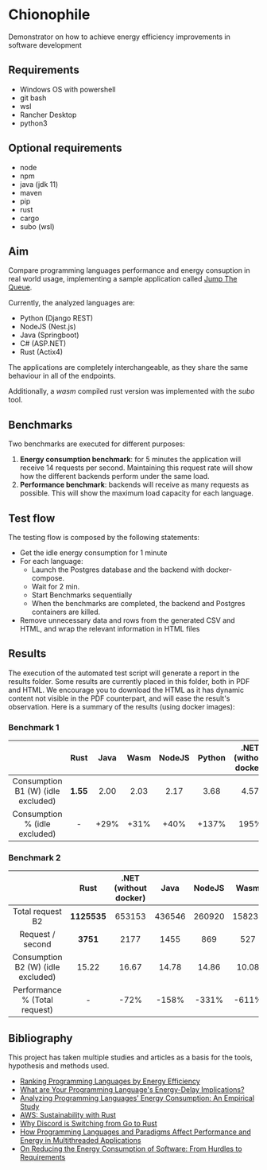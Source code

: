 # Chionophile
Demonstrator on how to achieve energy efficiency improvements  in software development

## Requirements
- Windows OS with powershell
- git bash
- wsl
- Rancher Desktop
- python3

## Optional requirements
- node
- npm
- java (jdk 11)
- maven
- pip
- rust
- cargo
- subo (wsl)

## Aim
Compare programming languages performance and energy consuption in real world usage, implementing a sample application called [Jump The Queue](https://github.com/devonfw/jump-the-queue).

Currently, the analyzed languages are:

- Python (Django REST)
- NodeJS (Nest.js)
- Java (Springboot)
- C# (ASP.NET)
- Rust (Actix4)

The applications are completely interchangeable, as they share the same behaviour in all of the endpoints.

Additionally, a *wasm* compiled rust version was implemented with the *subo* tool.

## Benchmarks
Two benchmarks are executed for different purposes:
1. **Energy consumption benchmark**: for 5 minutes the application will receive 14 requests per second. Maintaining this request rate will show how the different backends perform under the same load.
2. **Performance benchmark**: backends will receive as many requests as possible. This will show the maximum load capacity for each language.


## Test flow

The testing flow is composed by the following statements:

- Get the idle energy consumption for 1 minute
- For each language:
  - Launch the Postgres database and the backend with docker-compose.
  - Wait for 2 min.
  - Start Benchmarks sequentially
  - When the benchmarks are completed, the backend and Postgres containers are killed.
- Remove unnecessary data and rows from the generated CSV and HTML, and wrap the relevant information in HTML files

## Results

The execution of the automated test script will generate a report in the results folder. Some results are currently placed in this folder, both in PDF and HTML. We encourage you to download the HTML as it has dynamic content not visible in the PDF counterpart, and will ease the result's observation. Here is a summary of the results (using docker images):

### Benchmark 1 
|                                         |  Rust      |  Java   |  Wasm    |  NodeJS   |  Python  |  .NET (without docker)   |
|:---------------------------------------:|:----------:|:-------:|:--------:|:---------:|:--------:|:------------------------:|
| Consumption B1 (W) (idle excluded)      | **1.55**   | 2.00    | 2.03     | 2.17      | 3.68     |   4.57                   | 
| Consumption % (idle excluded)           | -          | +29%    | +31%     | +40%      | +137%    |   195%                   |

### Benchmark 2
|                                     |  Rust      |  .NET (without docker)    |  Java   |  NodeJS  |  Wasm    | Python |
|:-----------------------------------:|:----------:|:-------------------------:|:-------:|:--------:|:--------:|:------:|
| Total request B2                    | **1125535**| 653153                    | 436546  | 260920   |  158236  | 136474 |
| Request / second                    | **3751**   | 2177                      | 1455    | 869      |  527     | 454    |
| Consumption B2 (W) (idle excluded)  | 15.22      | 16.67                     | 14.78   | 14.86    |  10.08   | 14.88  |
| Performance %  (Total request)      | -          | -72%                      | -158%   | -331%    | -611%    | -625%  |


## Bibliography

This project has taken multiple studies and articles as a basis for the tools, hypothesis and methods used.

* [Ranking Programming Languages by Energy Efficiency](https://haslab.github.io/SAFER/scp21.pdf)
* [What are Your Programming Language's Energy-Delay Implications?](https://ieeexplore.ieee.org/document/8595213)
* [Analyzing Programming Languages’ Energy Consumption: An Empirical Study](https://stefanos1316.github.io/my_curriculum_vitae/GKS17.pdf)
* [AWS: Sustainability with Rust](https://aws.amazon.com/blogs/opensource/sustainability-with-rust/)
* [Why Discord is Switching from Go to Rust](https://discord.com/blog/why-discord-is-switching-from-go-to-rust)
* [How Programming Languages and Paradigms Affect Performance and Energy in Multithreaded Applications](https://ieeexplore.ieee.org/stamp/stamp.jsptp=&arnumber=7828287)
* [On Reducing the Energy Consumption of Software: From Hurdles to Requirements](https://hal.inria.fr/hal-02892900/document)
